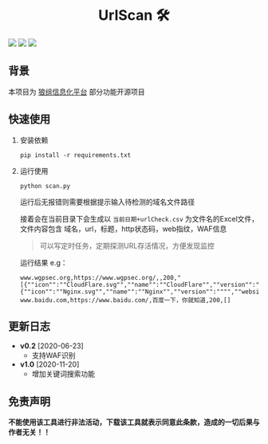 <h1 align="center">UrlScan 🛠</h1>

<p>
  <img src="https://img.shields.io/badge/Language-Python3-blue" />
  <img src="https://img.shields.io/badge/Version-1.0-blue" />
  <img src="https://img.shields.io/badge/Dependence-Wappalyzer+Wafw00f-green" />
</p>

## 背景

本项目为 [狼组信息化平台](https://plat.wgpsec.org) 部分功能开源项目

## 快速使用

1. 安装依赖
   
   `pip install -r requirements.txt`

2. 运行使用
   
   `python scan.py`
   
   运行后无报错则需要根据提示输入待检测的域名文件路径

   接着会在当前目录下会生成以 `当前日期+urlCheck.csv` 为文件名的Excel文件，文件内容包含 域名，url，标题，http状态码，web指纹，WAF信息

   > 可以写定时任务，定期探测URL存活情况，方便发现监控

    运行结果 e.g：
    ```
    www.wgpsec.org,https://www.wgpsec.org/,,200,"[{""icon"":""CloudFlare.svg"",""name"":""CloudFlare"",""version"":"""",""website"":""http://www.cloudflare.com""},{""icon"":""Nginx.svg"",""name"":""Nginx"",""version"":"""",""website"":""http://nginx.org/en""}]"
    www.baidu.com,https://www.baidu.com/,百度一下，你就知道,200,[]
    ```

## 更新日志

 - **v0.2** [2020-06-23]
   - 支持WAF识别
 - **v1.0** [2020-11-20]
   - 增加关键词搜索功能
## 免责声明

**不能使用该工具进行非法活动，下载该工具就表示同意此条款，造成的一切后果与作者无关！！**